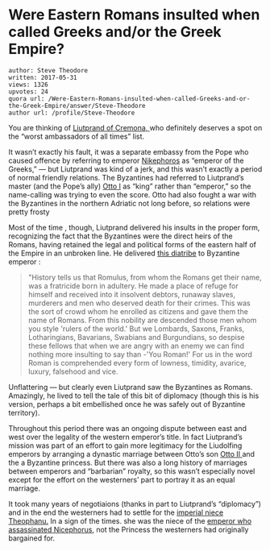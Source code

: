# Were Eastern Romans insulted when called Greeks and/or the Greek Empire?

	author: Steve Theodore
	written: 2017-05-31
	views: 1326
	upvotes: 24
	quora url: /Were-Eastern-Romans-insulted-when-called-Greeks-and-or-the-Greek-Empire/answer/Steve-Theodore
	author url: /profile/Steve-Theodore


You are thinking of [Liutprand of Cremona, ](https://en.wikipedia.org/wiki/Liutprand_of_Cremona)who definitely deserves a spot on the “worst ambassadors of all times” list.

It wasn’t exactly his fault, it was a separate embassy from the Pope who caused offence by referring to emperor [Nikephoros](https://en.wikipedia.org/wiki/Nikephoros_II_Phokas) as “emperor of the Greeks,” — but Liutprand was kind of a jerk, and this wasn’t exactly a period of normal friendly relations. The Byzantines had referred to Liutprand’s master (and the Pope’s ally) [Otto I](https://en.wikipedia.org/wiki/Otto_I,_Holy_Roman_Emperor) as “king” rather than “emperor,” so the name-calling was trying to even the score. Otto had also fought a war with the Byzantines in the northern Adriatic not long before, so relations were pretty frosty

Most of the time , though, Liutprand delivered his insults in the proper form, recognizing the fact that the Byzantines were the direct heirs of the Romans, having retained the legal and political forms of the eastern half of the Empire in an unbroken line. He delivered [this diatribe](https://sourcebooks.fordham.edu/source/liudprand-embassy-excerpts.asp) to Byzantine emperor :

> "History tells us that Romulus, from whom the Romans get their name, was a fratricide born in adultery. He made a place of refuge for himself and received into it insolvent debtors, runaway slaves, murderers and men who deserved death for their crimes. This was the sort of crowd whom he enrolled as citizens and gave them the name of Romans. From this nobility are descended those men whom you style 'rulers of the world.' But we Lombards, Saxons, Franks, Lotharingians, Bavarians, Swabians and Burgundians, so despise these fellows that when we are angry with an enemy we can find nothing more insulting to say than -'You Roman!' For us in the word Roman is comprehended every form of lowness, timidity, avarice, luxury, falsehood and vice.

Unflattering — but clearly even Liutprand saw the Byzantines as Romans. Amazingly, he lived to tell the tale of this bit of diplomacy (though this is his version, perhaps a bit embellished once he was safely out of Byzantine territory).

Throughout this period there was an ongoing dispute between east and west over the legality of the western emperor’s title. In fact Liutprand’s mission was part of an effort to gain more legitimacy for the Liudolfing emperors by arranging a dynastic marriage between Otto’s son [Otto II ](https://en.wikipedia.org/wiki/Otto_II,_Holy_Roman_Emperor)and the a Byzantine princess. But there was also a long history of marriages between emperors and “barbarian” royalty, so this wasn’t especially novel except for the effort on the westerners’ part to portray it as an equal marriage.

It took many years of negotiaions (thanks in part to Liutprand’s “diplomacy”) and in the end the westerners had to settle for the [imperial niece Theophanu.](https://theodox.quora.com/The-beauty-of-contract-law) In a sign of the times. she was the niece of the [emperor who assassinated Nicephorus](https://en.wikipedia.org/wiki/John_I_Tzimiskes), not the Princess the westerners had originally bargained for.

